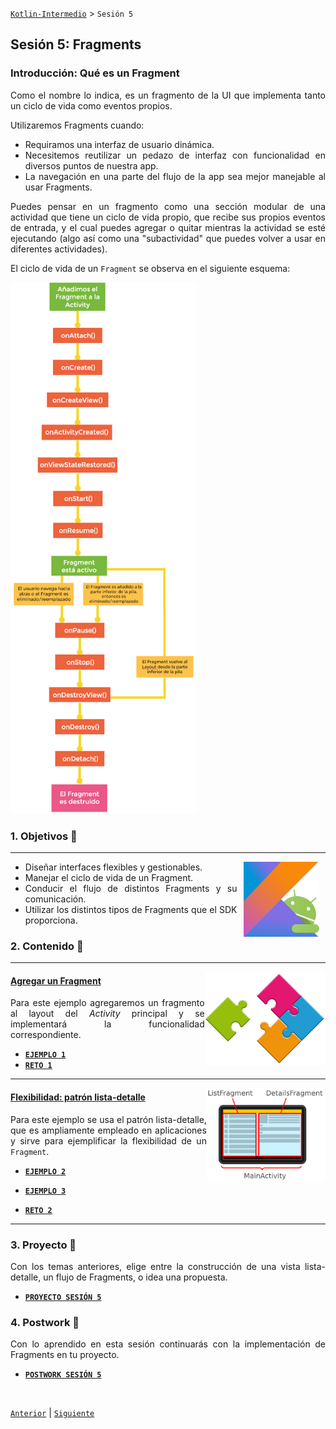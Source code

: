 [`Kotlin-Intermedio`](../Readme.md) > `Sesión 5`


## Sesión 5: Fragments

<div style="text-align: justify;">
  
  
  
### Introducción: Qué es un Fragment 



Como el nombre lo indica, es un fragmento de la UI que implementa tanto un ciclo de vida como eventos propios. 
  
Utilizaremos Fragments cuando:
- Requiramos una interfaz de usuario dinámica. 
- Necesitemos reutilizar un pedazo de interfaz con funcionalidad en diversos puntos de nuestra app.
- La navegación en una parte del flujo de la app sea mejor manejable al usar Fragments.

Puedes pensar en un fragmento como una sección modular de una actividad que tiene un ciclo de vida propio, que recibe sus propios eventos de entrada, y el cual puedes agregar o quitar mientras la actividad se esté ejecutando (algo así como una "subactividad" que puedes volver a usar en diferentes actividades). 
  
El ciclo de vida de un `Fragment` se observa en el siguiente esquema:

<img src="images/fragment-cycle.png" height="850" >

### 1. Objetivos :dart: 

---

<img src="../images/android-kotlin.png" align="right" height="120" hspace="10">

- Diseñar interfaces flexibles y gestionables.
- Manejar el ciclo de vida de un Fragment.
- Conducir el flujo de distintos Fragments y su comunicación.
- Utilizar los distintos tipos de Fragments que el SDK proporciona.


### 2. Contenido :blue_book:

---

<img src="images/fragments.jpg" align="right" height="150"> 

#### <ins>Agregar un Fragment</ins>

Para este ejemplo agregaremos un fragmento al layout del _Activity_ principal y se implementará la funcionalidad correspondiente.

- [**`EJEMPLO 1`**](Ejemplo-01/Readme.md)
- [**`RETO 1`**](Reto-01/Readme.md)

---

<img src="images/list-detail.png" align="right" height="150"> 

#### <ins>Flexibilidad: patrón lista-detalle</ins>

Para este ejemplo se usa el patrón lista-detalle, que es ampliamente empleado en aplicaciones y sirve para ejemplificar la flexibilidad de un `Fragment`.

- [**`EJEMPLO 2`**](Ejemplo-02/Readme.md)

- [**`EJEMPLO 3`**](Ejemplo-03/Readme.md)

- [**`RETO 2`**](Reto-02/Readme.md)

---

<!-- <img src="images/flow.png" align="right" height="150"> 

#### <ins>Transactions</ins>

Aquí ejecutaremos una serie de transacciones para los `fragments` dentro de un contenedor.

- [**`EJEMPLO 4`**](Ejemplo-04/Readme.md)

--- -->


### 3. Proyecto :hammer:

Con los temas anteriores, elige entre la construcción de una vista lista-detalle, un flujo de Fragments, o idea una propuesta.

- [**`PROYECTO SESIÓN 5`**](Proyecto/Readme.md)

### 4. Postwork :memo:

Con lo aprendido en esta sesión continuarás con la implementación de Fragments en tu proyecto.

- [**`POSTWORK SESIÓN 5`**](Postwork/Readme.md)

<br/>

[`Anterior`](../Sesion-04/Readme.md) | [`Siguiente`](../Sesion-06/Readme.md)      

</div>

